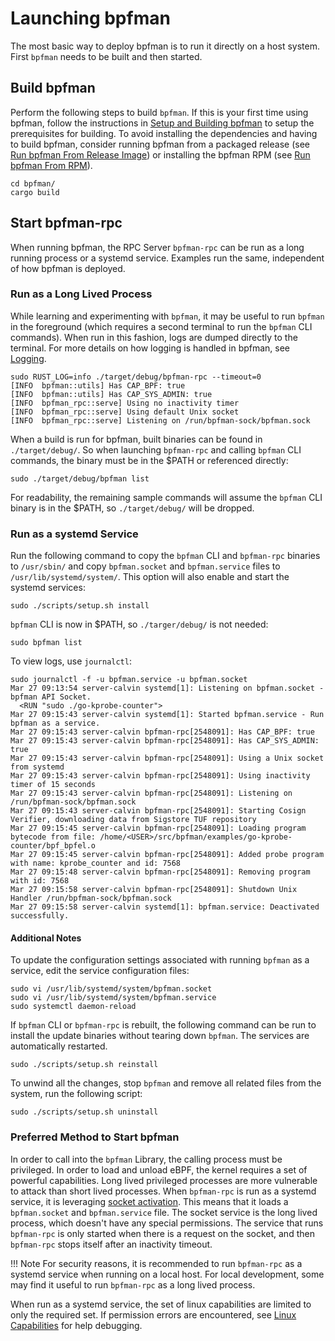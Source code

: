 # Launching bpfman

The most basic way to deploy bpfman is to run it directly on a host system.
First `bpfman` needs to be built and then started.

## Build bpfman

Perform the following steps to build `bpfman`.
If this is your first time using bpfman, follow the instructions in
[Setup and Building bpfman](./building-bpfman.md) to setup the prerequisites for building.
To avoid installing the dependencies and having to build bpfman, consider running bpfman
from a packaged release (see [Run bpfman From Release Image](./running-release.md)) or
installing the bpfman RPM (see [Run bpfman From RPM](./running-rpm.md)).

```console
cd bpfman/
cargo build
```

## Start bpfman-rpc

When running bpfman, the RPC Server `bpfman-rpc` can be run as a long running process or a
systemd service.
Examples run the same, independent of how bpfman is deployed.

### Run as a Long Lived Process

While learning and experimenting with `bpfman`, it may be useful to run `bpfman` in the foreground
(which requires a second terminal to run the `bpfman` CLI commands).
When run in this fashion, logs are dumped directly to the terminal.
For more details on how logging is handled in bpfman, see [Logging](../developer-guide/logging.md).

```console
sudo RUST_LOG=info ./target/debug/bpfman-rpc --timeout=0
[INFO  bpfman::utils] Has CAP_BPF: true
[INFO  bpfman::utils] Has CAP_SYS_ADMIN: true
[INFO  bpfman_rpc::serve] Using no inactivity timer
[INFO  bpfman_rpc::serve] Using default Unix socket
[INFO  bpfman_rpc::serve] Listening on /run/bpfman-sock/bpfman.sock
```

When a build is run for bpfman, built binaries can be found in `./target/debug/`.
So when launching `bpfman-rpc` and calling `bpfman` CLI commands, the binary must be in the $PATH
or referenced directly:

```console
sudo ./target/debug/bpfman list
```

For readability, the remaining sample commands will assume the `bpfman` CLI binary is in the $PATH,
so `./target/debug/` will be dropped.

### Run as a systemd Service

Run the following command to copy the `bpfman` CLI and `bpfman-rpc` binaries to `/usr/sbin/` and
copy `bpfman.socket` and `bpfman.service` files to `/usr/lib/systemd/system/`.
This option will also enable and start the systemd services:

```console
sudo ./scripts/setup.sh install
```

`bpfman` CLI is now in $PATH, so `./targer/debug/` is not needed:

```console
sudo bpfman list
```

To view logs, use `journalctl`:

```console
sudo journalctl -f -u bpfman.service -u bpfman.socket
Mar 27 09:13:54 server-calvin systemd[1]: Listening on bpfman.socket - bpfman API Socket.
  <RUN "sudo ./go-kprobe-counter">
Mar 27 09:15:43 server-calvin systemd[1]: Started bpfman.service - Run bpfman as a service.
Mar 27 09:15:43 server-calvin bpfman-rpc[2548091]: Has CAP_BPF: true
Mar 27 09:15:43 server-calvin bpfman-rpc[2548091]: Has CAP_SYS_ADMIN: true
Mar 27 09:15:43 server-calvin bpfman-rpc[2548091]: Using a Unix socket from systemd
Mar 27 09:15:43 server-calvin bpfman-rpc[2548091]: Using inactivity timer of 15 seconds
Mar 27 09:15:43 server-calvin bpfman-rpc[2548091]: Listening on /run/bpfman-sock/bpfman.sock
Mar 27 09:15:43 server-calvin bpfman-rpc[2548091]: Starting Cosign Verifier, downloading data from Sigstore TUF repository
Mar 27 09:15:45 server-calvin bpfman-rpc[2548091]: Loading program bytecode from file: /home/<USER>/src/bpfman/examples/go-kprobe-counter/bpf_bpfel.o
Mar 27 09:15:45 server-calvin bpfman-rpc[2548091]: Added probe program with name: kprobe_counter and id: 7568
Mar 27 09:15:48 server-calvin bpfman-rpc[2548091]: Removing program with id: 7568
Mar 27 09:15:58 server-calvin bpfman-rpc[2548091]: Shutdown Unix Handler /run/bpfman-sock/bpfman.sock
Mar 27 09:15:58 server-calvin systemd[1]: bpfman.service: Deactivated successfully.
```

#### Additional Notes

To update the configuration settings associated with running `bpfman` as a service, edit the
service configuration files:

```console
sudo vi /usr/lib/systemd/system/bpfman.socket
sudo vi /usr/lib/systemd/system/bpfman.service
sudo systemctl daemon-reload
```

If `bpfman` CLI or `bpfman-rpc` is rebuilt, the following command can be run to install the update
binaries without tearing down `bpfman`.
The services are automatically restarted.

```console
sudo ./scripts/setup.sh reinstall
```

To unwind all the changes, stop `bpfman` and remove all related files from the system, run the
following script:

```console
sudo ./scripts/setup.sh uninstall
```

### Preferred Method to Start bpfman

In order to call into the `bpfman` Library, the calling process must be privileged.
In order to load and unload eBPF, the kernel requires a set of powerful capabilities.
Long lived privileged processes are more vulnerable to attack than short lived processes.
When `bpfman-rpc` is run as a systemd service, it is leveraging
[socket activation](https://man7.org/linux/man-pages/man1/systemd-socket-activate.1.html).
This means that it loads a `bpfman.socket` and `bpfman.service` file.
The socket service is the long lived process, which doesn't have any special permissions.
The service that runs `bpfman-rpc` is only started when there is a request on the socket,
and then `bpfman-rpc` stops itself after an inactivity timeout.

!!! Note
    For security reasons, it is recommended to run `bpfman-rpc` as a systemd service when running
    on a local host.
    For local development, some may find it useful to run `bpfman-rpc` as a long lived process.

When run as a systemd service, the set of linux capabilities are limited to only the required set.
If permission errors are encountered, see [Linux Capabilities](../developer-guide/linux-capabilities.md)
for help debugging.

